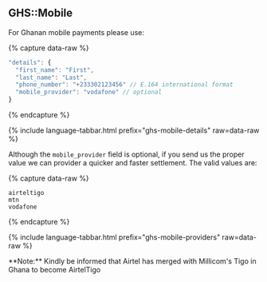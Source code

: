 ## GHS::Mobile

For Ghanan mobile payments please use:

{% capture data-raw %}
```javascript
"details": {
  "first_name": "First",
  "last_name": "Last",
  "phone_number": "+233302123456" // E.164 international format
  "mobile_provider": "vodafone" // optional
}
```
{% endcapture %}

{% include language-tabbar.html prefix="ghs-mobile-details" raw=data-raw %}

Although the `mobile_provider` field is optional, if you send us the proper value we can provider a quicker and faster settlement. The valid values are:

{% capture data-raw %}
```
airteltigo
mtn
vodafone
```
{% endcapture %}

{% include language-tabbar.html prefix="ghs-mobile-providers" raw=data-raw %}

<div class="alert alert-info" markdown="1">
**Note:** Kindly be informed that Airtel has merged with Millicom's Tigo in Ghana to become AirtelTigo
</div>
